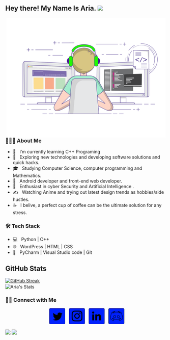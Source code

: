 <h2> Hey there! My Name Is Aria. <img src="https://github.com/souvikguria98/souvikguria98/blob/master/Hi.gif" width="25"></h2>
<img align="right" alt="GIF" src="https://raw.githubusercontent.com/devSouvik/devSouvik/master/gif3.gif" width="500"/>

<h3> 👨🏻‍💻 About Me </h3>

- 🔭 &nbsp; I’m currently learning C++ Programing
- 🤔 &nbsp; Exploring new technologies and developing software solutions and quick hacks.
- 🎓 &nbsp; Studying Computer Science, computer programming and Mathematics.
- 💼 &nbsp; Android developer and front-end web developer.
- 🌱 &nbsp; Enthusiast in cyber Security and Artificial Intelligence .
- ✍️ &nbsp; Watching Anime and trying out latest design trends as hobbies/side hustles.
- ☕ &nbsp; I belive, a perfect cup of coffee can be the ultimate solution for any stress. 

<h3>🛠 Tech Stack</h3>

- 💻 &nbsp; Python | C++  
- 🌐 &nbsp; WordPress | HTML | CSS 
- 🔧 &nbsp; PyCharm | Visual Studio code | Git


## GitHub Stats
[![GitHub Streak](https://github-readme-streak-stats.herokuapp.com?user=gamer13alone&hide_border=true&background=0000FF&fire=000000&ring=000000&border=000000&stroke=000000&currStreakNum=000000&sideNums=000000&currStreakLabel=000000&sideLabels=000000&dates=000000)](https://git.io/streak-stats)
<br>
<img align="center" src="https://github-readme-stats.vercel.app/api?username=gamer13alone&include_all_commits=true&count_private=true&show_icons=true&line_height=20&title_color=000000&icon_color=000000&text_color=000000&bg_color=0000FF" alt="Aria's Stats">
</br>


<h3> 🤝🏻 Connect with Me </h3>

<p align="center">
&nbsp; <a href="https://twitter.com/gamer13alone" target="_blank" rel="noopener noreferrer"><img src="https://github.com/gamer13alone/gamer13alone/blob/main/Twitter.png" width="50" /></a>  
&nbsp; <a href="https://www.instagram.com/gamer13alone/" target="_blank" rel="noopener noreferrer"><img src="https://github.com/gamer13alone/gamer13alone/blob/main/Instagram.png" width="50" /></a>  
&nbsp; <a href="https://www.linkedin.com/in/glaria" target="_blank" rel="noopener noreferrer"><img src="https://github.com/gamer13alone/gamer13alone/blob/main/Linkedin.png" width="50" /></a>
&nbsp; <a href="https://discord.gg/PSAXSyjjj7" target="_blank" rel="noopener noreferrer"><img src="https://github.com/gamer13alone/gamer13alone/blob/main/Discord.png"  width="50" /></a>
</p>


<p>
<img src=https://komarev.com/ghpvc/?username=gamer13alone />
<img src=https://img.shields.io/badge/Email-me%40glaria.ir-blue />
</p>
